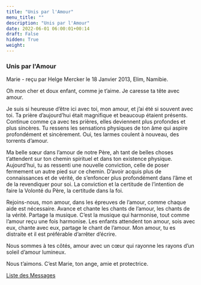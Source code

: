 ```yaml
---
title: "Unis par l'Amour"
menu_title: ""
description: "Unis par l'Amour"
date: 2022-06-01 06:00:01+00:14
draft: False
hidden: True
weight:
---
```

### Unis par l'Amour

Marie - reçu par Helge Mercker le 18 Janvier 2013, Elim, Namibie.

Oh mon cher et doux enfant, comme je t’aime. Je caresse ta tête avec amour.

Je suis si heureuse d’être ici avec toi, mon amour, et j’ai été si souvent avec toi. Ta prière d’aujourd’hui était magnifique et beaucoup étaient présents. Continue comme ça avec tes prières, elles deviennent plus profondes et plus sincères. Tu ressens les sensations physiques de ton âme qui aspire profondément et sincèrement. Oui, tes larmes coulent à nouveau, des torrents d’amour.

Ma belle sœur dans l’amour de notre Père, ah tant de belles choses t’attendent sur ton chemin spirituel et dans ton existence physique. Aujourd’hui, tu as ressenti une nouvelle conviction, celle de poser fermement un autre pied sur ce chemin. D’avoir acquis plus de connaissances et de vérité, de s’enfoncer plus profondément dans l’âme et de la revendiquer pour soi. La conviction et la certitude de l’intention de faire la Volonté du Père, la certitude dans la foi.

Rejoins-nous, mon amour, dans les épreuves de l’amour, comme chaque aide est nécessaire. Avance et chante les chants de l’amour, les chants de la vérité. Partage la musique. C’est la musique qui harmonise, tout comme l’amour reçu une fois harmonise. Les enfants attendent ton amour, sois avec eux, chante avec eux, partage le chant de l’amour. Mon amour, tu es distraite et il est préférable d’arrêter d’écrire.

Nous sommes à tes côtés, amour avec un cœur qui rayonne les rayons d’un soleil d’amour lumineux.

Nous t’aimons. C’est Marie, ton ange, amie et protectrice.

[Liste des Messages](/fr-contemporary-messages/fr-contemporary-messages-by-date-order/fr-contemporary-messages-2013)
